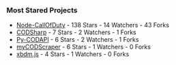 ### Most Stared Projects
<!-- most_stars starts -->
* [Node-CallOfDuty](https://github.com/Lierrmm/Node-CallOfDuty) - 138 Stars - 14 Watchers - 43 Forks
* [CODSharp](https://github.com/Lierrmm/CODSharp) - 7 Stars - 2 Watchers - 1 Forks
* [Py-CODAPI](https://github.com/Lierrmm/Py-CODAPI) - 6 Stars - 2 Watchers - 1 Forks
* [myCODScraper](https://github.com/Lierrmm/myCODScraper) - 6 Stars - 1 Watchers - 0 Forks
* [xbdm.js](https://github.com/Lierrmm/xbdm.js) - 4 Stars - 1 Watchers - 0 Forks
<!-- most_stars ends -->
